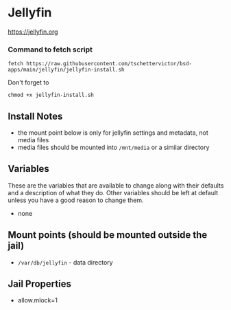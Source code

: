 # Jellyfin
https://jellyfin.org

### Command to fetch script
```
fetch https://raw.githubusercontent.com/tschettervictor/bsd-apps/main/jellyfin/jellyfin-install.sh
```

Don't forget to
```
chmod +x jellyfin-install.sh
```

## Install Notes
- the mount point below is only for jellyfin settings and metadata, not media files
- media files should be mounted into `/mnt/media` or a similar directory

## Variables
These are the variables that are available to change along with their defaults and a description of what they do. Other variables should be left at default unless you have a good reason to change them.
- none

## Mount points (should be mounted outside the jail)
- `/var/db/jellyfin` - data directory

## Jail Properties
- allow.mlock=1
